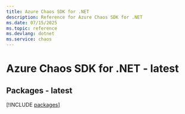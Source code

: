 ```yaml
---
title: Azure Chaos SDK for .NET
description: Reference for Azure Chaos SDK for .NET
ms.date: 07/15/2025
ms.topic: reference
ms.devlang: dotnet
ms.service: chaos
---
```

# Azure Chaos SDK for .NET - latest
## Packages - latest
[!INCLUDE [packages](chaos-index.md)]